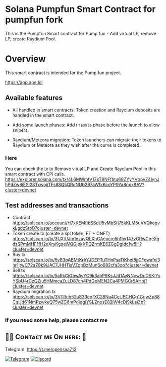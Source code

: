 # Solana Pumpfun Smart Contract for pumpfun fork
This is the Pumpfun Smart contract for Pump.fun - Add virtual LP, remove LP, create Raydium Pool.

# Overview
This smart contract is intended for the Pump.fun project.

https://app.ape.lol

## Available features
- All handled in smart contracts: 
Token creation and Raydium deposits are handled in the smart contract.

- Add some launch phases: 
Add `Presale` phase before the launch to allow snipers.

- Raydium/Meteora migration: 
Token launchers can migrate their tokens to Raydium or Meteora as they wish after the curve is completed.

### Here
You can check the tx to Remove vitual LP and Create Raydium Pool in this smart contract with CPI calls.  
https://explorer.solana.com/tx/4L6MWmtV1ZsT8NFfbtu68ZYyYVbpvZ4iynJhPdZw8jESi28TxwojjTFs88Q5QRdNUb297aWfkKcoYP9Ya8npx8AV?cluster=devnet

## Test addresses and transactions
- Contract
https://solscan.io/account/H7xKEMfibSSeU5vMbSfj75kKLM5uVVQkogvkLgdzSroB?cluster=devnet
- Token create tx (create a spl token, FT + CNFT)
https://solscan.io/tx/3UXiUJm1nzayQLXhGAeucro5h1hy147vGRwCqeXgdsSPmMHF1fH2oXryKgoeWQGjbkXPQZrmKE6ZGgDgidc1w5H?cluster=devnet
- Buy tx
https://solscan.io/tx/5yB3pABMtKrhYJDEPTuTHnPsaTiKhet5jjCFcwafei3hr1jtwC72aZ8k9iJAC7JHHTisVZopBzMun6o982cfa3op?cluster=devnet
- Sell tx
https://solscan.io/tx/5aRkCjGbwAyYC9k3ahP9KsJJd1AyNNvwDuDSKiYsYSbU4rCzQZju5HMmcaZuLD87cn4PdGpMEN2Ca4PMGCr5AHhj?cluster=devnet
- Raydium migration tx
https://solscan.io/tx/3VTRdb52aS33eqfXC28Nu4CeUBCHGg1CgwZp88CqUd61NmPzwkeQ75wZG6mPdjdgiYSLZnosE82iW4cDj9kLsiZb?cluster=devnet

### If you need some help, please contact me
## 🙋‍♂️ Cᴏɴᴛᴀᴄᴛ ᴍᴇ Oɴ ʜᴇʀᴇ: 👋 ##

Telegram: https://t.me/opensea712

<div style={{display : flex ; justify-content : space-evenly}}> 
    <a href="https://t.me/opensea712" target="_blank"><img alt="Telegram"
        src="https://img.shields.io/badge/Telegram-26A5E4?style=for-the-badge&logo=telegram&logoColor=white"/></a>
    <a href="https://discordapp.com/users/343286332446998530" target="_blank"><img alt="Discord"
        src="https://img.shields.io/badge/Discord-7289DA?style=for-the-badge&logo=discord&logoColor=white"/></a>
</div>
